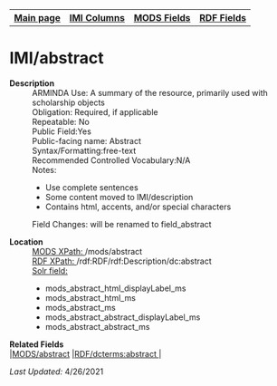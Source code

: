 <!DOCTYPE html>
<html>

<body>
<table style="width:100%">
  <tr>
    <th><a href="index.md">Main page</a></th>
	<th><a href="IMI.md">IMI Columns</a></th>
    <th><a href="MODS.md">MODS Fields</a></th>
    <th><a href="RDF.md">RDF Fields</a></th>
  </tr>
</table>

<h1>IMI/abstract</h1>
<dl>
  <dt><b>Description</b></dt>
  <dd>ARMINDA Use: A summary of the resource, primarily used with scholarship objects</dd>
  <dd>Obligation: Required, if applicable</dd>
  <dd>Repeatable: No</dd>
  <dd>Public Field:Yes</dd>
  <dd>Public-facing name: Abstract</dd>
  <dd>Syntax/Formatting:free-text
  </dd>
  <dd>Recommended Controlled Vocabulary:N/A</dd>
  <dd>Notes: 
	<ul>
		<li>Use complete sentences</li>
		<li>Some content moved to IMI/description</li>
		<li>Contains html, accents, and/or special characters</li>
	</ul>
	</dd>
  <dd>Field Changes: will be renamed to field_abstract </dd>
</dl>
<dl>
<dl>
    <dt><b>Location</b></dt>
		<dd> <ins>MODS XPath: </ins> /mods/abstract</dd>
		<dd> <ins>RDF XPath: </ins> /rdf:RDF/rdf:Description/dc:abstract</dd>
		<dd> <ins>Solr field: </ins>
			<ul>	
				<li>mods_abstract_html_displayLabel_ms</li>
				<li>mods_abstract_html_ms</li>
				<li>mods_abstract_ms</li>
				<li>mods_abstract_abstract_displayLabel_ms</li>
				<li>mods_abstract_abstract_ms</li>
			</ul>
		</dd>
</dl>
<dl>
	<dt><b>Related Fields</b></dt>
		|<a href="mods.abstract.md">MODS/abstract</a> |<a href="rdf.abstract.md">RDF/dcterms:abstract </a>|
</dl>
<p><i>Last Updated: </i>4/26/2021</p>
</body>
</html>